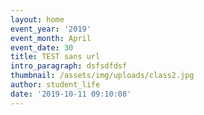```yaml
---
layout: home
event_year: '2019'
event_month: April
event_date: 30
title: TEST sans url
intro_paragraph: dsfsdfdsf
thumbnail: /assets/img/uploads/class2.jpg
author: student_life
date: '2019-10-11 09:10:08'
---
```


